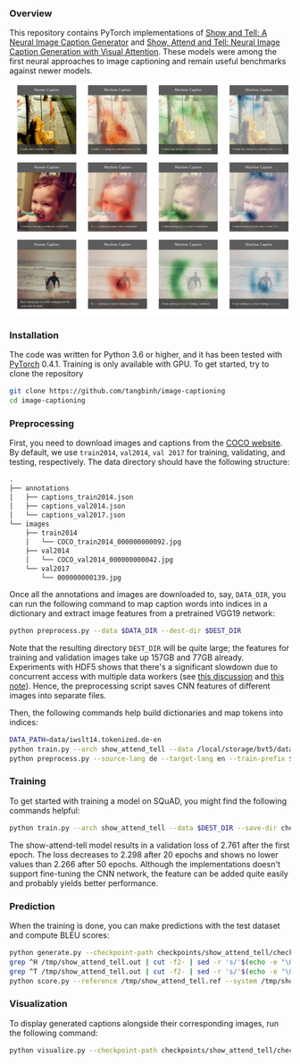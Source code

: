 ### Overview
This repository contains PyTorch implementations of [Show and Tell: A Neural Image Caption Generator](https://arxiv.org/pdf/1411.4555.pdf) and [Show, Attend and Tell: Neural Image Caption Generation with Visual Attention](https://arxiv.org/pdf/1502.03044.pdf). These models were among the first neural approaches to image captioning and remain useful benchmarks against newer models.

<img src="images/captions.jpg" alt="drawing"/>

### Installation
The code was written for Python 3.6 or higher, and it has been tested with [PyTorch](http://pytorch.org/) 0.4.1. Training is only available with GPU. To get started, try to clone the repository

```bash
git clone https://github.com/tangbinh/image-captioning
cd image-captioning
```

### Preprocessing
First, you need to download images and captions from the [COCO website](http://cocodataset.org/#download). By default, we use `train2014`, `val2014`, `val 2017` for training, validating, and testing, respectively. The data directory should have the following structure:
```
.
├── annotations
│   ├── captions_train2014.json
│   ├── captions_val2014.json
│   └── captions_val2017.json
└── images
    ├── train2014
    │   └── COCO_train2014_000000000092.jpg
    ├── val2014
    │   └── COCO_val2014_000000000042.jpg
    └── val2017
        └── 000000000139.jpg
```
Once all the annotations and images are downloaded to, say, `DATA_DIR`, you can run the following command to map caption words into indices in a dictionary and extract image features from a pretrained VGG19 network:
```bash
python preprocess.py --data $DATA_DIR --dest-dir $DEST_DIR
```
Note that the resulting directory `DEST_DIR` will be quite large; the features for training and validation images take up 157GB and 77GB already. Experiments with HDF5 shows that there's a significant slowdown due to concurrent access with multiple data workers (see [this discussion](https://discuss.pytorch.org/t/hdf5-multi-threaded-alternative/6189) and [this note](https://cyrille.rossant.net/moving-away-hdf5/)). Hence, the preprocessing script saves CNN features of different images into separate files.

Then, the following commands help build dictionaries and map tokens into indices:
```bash
DATA_PATH=data/iwslt14.tokenized.de-en
python train.py --arch show_attend_tell --data /local/storage/bvt5/data/coco/caption-vgg --save-dir checkpoints/show_attend_tell
python preprocess.py --source-lang de --target-lang en --train-prefix $DATA_PATH/train --valid-prefix $DATA_PATH/valid --test-prefix $DATA_PATH/test --dest-dir data-bin/iwslt14.tokenized.de-en
```

### Training
To get started with training a model on SQuAD, you might find the following commands helpful:
```bash
python train.py --arch show_attend_tell --data $DEST_DIR --save-dir checkpoints/show_attend_tell --log-file logs/show_attend_tell.log
```
The show-attend-tell model results in a validation loss of 2.761 after the first epoch. The loss decreases to 2.298 after 20 epochs and shows no lower values than 2.266 after 50 epochs. Although the implementations doesn't support fine-tuning the CNN network, the feature can be added quite easily and probably yields better performance.

### Prediction
When the training is done, you can make predictions with the test dataset and compute BLEU scores:
```bash
python generate.py --checkpoint-path checkpoints/show_attend_tell/checkpoint_best.pt > /tmp/show_attend_tell.out
grep ^H /tmp/show_attend_tell.out | cut -f2- | sed -r 's/'$(echo -e "\033")'\[[0-9]{1,2}(;([0-9]{1,2})?)?[mK]//g' > /tmp/show_attend_tell.sys
grep ^T /tmp/show_attend_tell.out | cut -f2- | sed -r 's/'$(echo -e "\033")'\[[0-9]{1,2}(;([0-9]{1,2})?)?[mK]//g' > /tmp/show_attend_tell.ref
python score.py --reference /tmp/show_attend_tell.ref --system /tmp/show_attend_tell.sys
```

### Visualization
To display generated captions alongside their corresponding images, run the following command:
```bash
python visualize.py --checkpoint-path checkpoints/show_attend_tell/checkpoint_best.pt --coco-path $DATA_DIR
```
